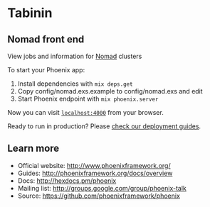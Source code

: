 # Tabinin

## Nomad front end

View jobs and information for [Nomad](http://nomadproject.io) clusters

To start your Phoenix app:

  1. Install dependencies with `mix deps.get`
  2. Copy config/nomad.exs.example to config/nomad.exs and edit
  3. Start Phoenix endpoint with `mix phoenix.server`

Now you can visit [`localhost:4000`](http://localhost:4000) from your browser.

Ready to run in production? Please [check our deployment guides](http://www.phoenixframework.org/docs/deployment).

## Learn more

  * Official website: http://www.phoenixframework.org/
  * Guides: http://phoenixframework.org/docs/overview
  * Docs: http://hexdocs.pm/phoenix
  * Mailing list: http://groups.google.com/group/phoenix-talk
  * Source: https://github.com/phoenixframework/phoenix
